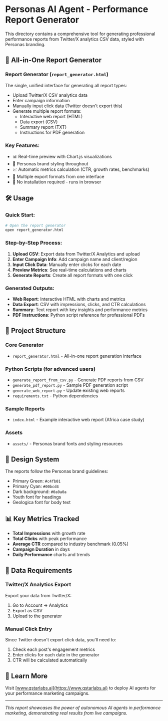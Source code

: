 # Personas AI Agent - Performance Report Generator

This directory contains a comprehensive tool for generating professional performance reports from Twitter/X analytics CSV data, styled with Personas branding.

## 🚀 All-in-One Report Generator

### **Report Generator** (`report_generator.html`)
The single, unified interface for generating all report types:
- Upload Twitter/X CSV analytics data
- Enter campaign information
- Manually input click data (Twitter doesn't export this)
- Generate multiple report formats:
  - Interactive web report (HTML)
  - Data export (CSV)
  - Summary report (TXT)
  - Instructions for PDF generation

### Key Features:
- 📊 Real-time preview with Chart.js visualizations
- 🎨 Personas brand styling throughout
- 📈 Automatic metrics calculation (CTR, growth rates, benchmarks)
- 💾 Multiple export formats from one interface
- 🔄 No installation required - runs in browser

## 🛠️ Usage

### Quick Start:
```bash
# Open the report generator
open report_generator.html
```

### Step-by-Step Process:
1. **Upload CSV**: Export data from Twitter/X Analytics and upload
2. **Enter Campaign Info**: Add campaign name and client/region
3. **Input Click Data**: Manually enter clicks for each date
4. **Preview Metrics**: See real-time calculations and charts
5. **Generate Reports**: Create all report formats with one click

### Generated Outputs:
- **Web Report**: Interactive HTML with charts and metrics
- **Data Export**: CSV with impressions, clicks, and CTR calculations
- **Summary**: Text report with key insights and performance metrics
- **PDF Instructions**: Python script reference for professional PDFs

## 📁 Project Structure

### Core Generator
- `report_generator.html` - All-in-one report generation interface

### Python Scripts (for advanced users)
- `generate_report_from_csv.py` - Generate PDF reports from CSV
- `generate_pdf_report.py` - Sample PDF generation script
- `generate_web_report.py` - Update existing web reports
- `requirements.txt` - Python dependencies

### Sample Reports
- `index.html` - Example interactive web report (Africa case study)

### Assets
- `assets/` - Personas brand fonts and styling resources

## 🎨 Design System

The reports follow the Personas brand guidelines:
- Primary Green: `#c4fb01`
- Primary Cyan: `#00bcd4`
- Dark background: `#0a0a0a`
- Youth font for headings
- Geologica font for body text

## 📊 Key Metrics Tracked

- **Total Impressions** with growth rate
- **Total Clicks** with peak performance
- **Average CTR** compared to industry benchmark (0.05%)
- **Campaign Duration** in days
- **Daily Performance** charts and trends

## 📝 Data Requirements

### Twitter/X Analytics Export
Export your data from Twitter/X:
1. Go to Account → Analytics
2. Export as CSV
3. Upload to the generator

### Manual Click Entry
Since Twitter doesn't export click data, you'll need to:
1. Check each post's engagement metrics
2. Enter clicks for each date in the generator
3. CTR will be calculated automatically

## 🔗 Learn More

Visit [www.qstarlabs.ai](https://www.qstarlabs.ai) to deploy AI agents for your performance marketing campaigns.

---

*This report showcases the power of autonomous AI agents in performance marketing, demonstrating real results from live campaigns.*